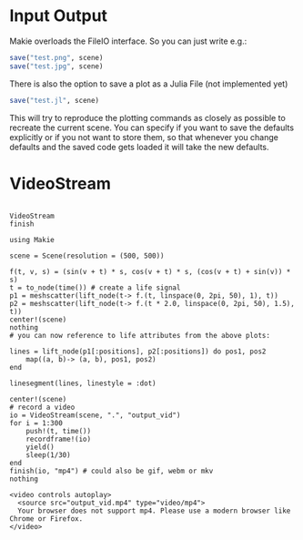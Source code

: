 # Input Output

Makie overloads the FileIO interface.
So you can just write e.g.:
```Julia
save("test.png", scene)
save("test.jpg", scene)
```

There is also the option to save a plot as a Julia File (not implemented yet)

```Julia
save("test.jl", scene)
```

This will try to reproduce the plotting commands as closely as possible to recreate the current scene.
You can specify if you want to save the defaults explicitly or if you not want to store them, so that
whenever you change defaults and the saved code gets loaded it will take the new defaults.


# VideoStream


```@docs

VideoStream
finish
```

```@example
using Makie

scene = Scene(resolution = (500, 500))

f(t, v, s) = (sin(v + t) * s, cos(v + t) * s, (cos(v + t) + sin(v)) * s)
t = to_node(time()) # create a life signal
p1 = meshscatter(lift_node(t-> f.(t, linspace(0, 2pi, 50), 1), t))
p2 = meshscatter(lift_node(t-> f.(t * 2.0, linspace(0, 2pi, 50), 1.5), t))
center!(scene)
nothing
# you can now reference to life attributes from the above plots:

lines = lift_node(p1[:positions], p2[:positions]) do pos1, pos2
    map((a, b)-> (a, b), pos1, pos2)
end

linesegment(lines, linestyle = :dot)

center!(scene)
# record a video
io = VideoStream(scene, ".", "output_vid")
for i = 1:300
    push!(t, time())
    recordframe!(io)
    yield()
    sleep(1/30)
end
finish(io, "mp4") # could also be gif, webm or mkv
nothing
```

```@raw html
<video controls autoplay>
  <source src="output_vid.mp4" type="video/mp4">
  Your browser does not support mp4. Please use a modern browser like Chrome or Firefox.
</video>
```
